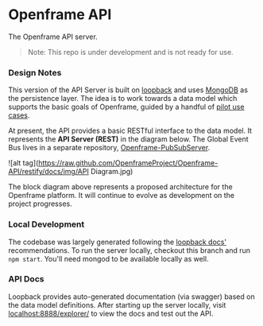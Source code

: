 # Openframe API

The Openframe API server.

> Note: This repo is under development and is not ready for use.

### Design Notes

This version of the API Server is built on [loopback](http://loopback.io/) and uses [MongoDB](https://docs.mongodb.org/manual/) as the persistence layer. The idea is to work towards a data model which supports the basic goals of Openframe, guided by a handful of [pilot use cases](https://github.com/OpenframeProject/Openframe-API/wiki/Pilot-Use-Cases).

At present, the API provides a basic RESTful interface to the data model. It represents the **API Server (REST)** in the diagram below. The Global Event Bus lives in a separate repository, [Openframe-PubSubServer](https://github.com/OpenframeProject/Openframe-PubSubServer).

![alt tag](https://raw.github.com/OpenframeProject/Openframe-API/restify/docs/img/API Diagram.jpg)

The block diagram above represents a proposed architecture for the Openframe platform. It will continue to evolve as development on the project progresses.

### Local Development

The codebase was largely generated following the [loopback docs'](https://docs.strongloop.com/display/public/LB/LoopBack) recommendations. To run the server locally, checkout this branch and run `npm start`. You'll need mongod to be available locally as well.

### API Docs

Loopback provides auto-generated documentation (via swagger) based on the data model definitions. After starting up the server locally, visit [localhost:8888/explorer/](http://localhost:8888/explorer/) to view the docs and test out the API.
